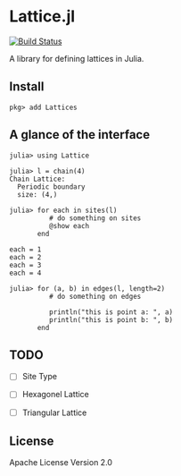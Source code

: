 # Lattice.jl

[![Build Status](https://travis-ci.org/Roger-luo/Lattices.jl.svg?branch=master)](https://travis-ci.org/Roger-luo/Lattices.jl)

A library for defining lattices in Julia.

## Install

```
pkg> add Lattices
```

## A glance of the interface

```julia-repl
julia> using Lattice

julia> l = chain(4)
Chain Lattice:
  Periodic boundary
  size: (4,)

julia> for each in sites(l)
          # do something on sites
          @show each
       end

each = 1
each = 2
each = 3
each = 4

julia> for (a, b) in edges(l, length=2)
          # do something on edges

          println("this is point a: ", a)
          println("this is point b: ", b)
       end
```

## TODO

- [ ] Site Type

- [ ] Hexagonel Lattice
- [ ] Triangular Lattice

## License

Apache License Version 2.0
